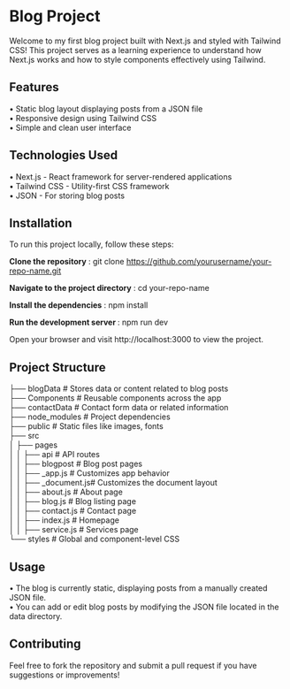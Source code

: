 # Blog Project
Welcome to my first blog project built with Next.js and styled with Tailwind CSS! This project serves as a learning experience to understand how Next.js works and how to style components effectively using Tailwind.

## Features
&#8226; Static blog layout displaying posts from a JSON file </br>
&#8226; Responsive design using Tailwind CSS </br>
&#8226; Simple and clean user interface

## Technologies Used
&#8226; Next.js - React framework for server-rendered applications </br>
&#8226; Tailwind CSS - Utility-first CSS framework </br>
&#8226; JSON - For storing blog posts </br>

 ## Installation
To run this project locally, follow these steps:

<b>Clone the repository</b> : 
git clone https://github.com/yourusername/your-repo-name.git

<b>Navigate to the project directory</b> : 
cd your-repo-name

<b>Install the dependencies</b> : 
npm install

<b>Run the development server </b> : 
npm run dev

Open your browser and visit http://localhost:3000 to view the project.

## Project Structure

├── blogData           # Stores data or content related to blog posts </br>
├── Components          # Reusable components across the app </br>
├── contactData         # Contact form data or related information </br>
├── node_modules        # Project dependencies </br>
├── public              # Static files like images, fonts </br>
├── src </br>
│   ├── pages </br>
│   │   ├── api         # API routes </br>
│   │   ├── blogpost    # Blog post pages </br>
│   │   ├── _app.js     # Customizes app behavior </br>
│   │   ├── _document.js# Customizes the document layout </br>
│   │   ├── about.js    # About page </br>
│   │   ├── blog.js     # Blog listing page </br>
│   │   ├── contact.js  # Contact page </br>
│   │   ├── index.js    # Homepage </br>
│   │   ├── service.js  # Services page </br>
└── styles              # Global and component-level CSS </br>


## Usage
&#8226; The blog is currently static, displaying posts from a manually created JSON file.</br>
&#8226; You can add or edit blog posts by modifying the JSON file located in the data directory.</br>

## Contributing
Feel free to fork the repository and submit a pull request if you have suggestions or improvements!
